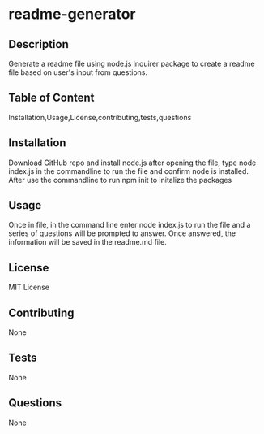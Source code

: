 # readme-generator

  ## Description 

  Generate a readme file using node.js inquirer package to create a readme file based on user's input from questions.


  ## Table of Content 
  

  Installation,Usage,License,contributing,tests,questions
  

  ## Installation 

  Download GitHub repo and install node.js after opening the file, type node index.js in the commandline to run the file and confirm node is installed. After use the commandline to run npm init to initalize the packages 


  ## Usage 

  Once in file, in the command line enter node index.js to run the file and a series of questions will be prompted to answer. Once answered, the information will be saved in the readme.md file.


  ## License 

  MIT License


  ## Contributing 

  None


  ## Tests 

  None


  ## Questions 

  None
